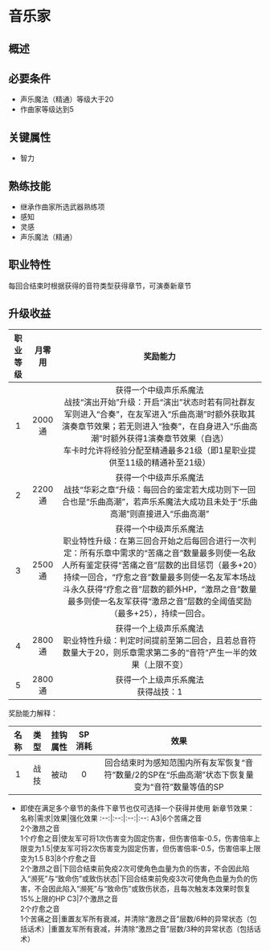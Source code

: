 # 音乐家

## 概述



## 必要条件

* 声乐魔法（精通）等级大于20
* 作曲家等级达到5

## 关键属性

* 智力

## 熟练技能

* 继承作曲家所选武器熟练项
* 感知
* 灵感
* 声乐魔法（精通）

## 职业特性

每回合结束时根据获得的音符类型获得章节，可演奏新章节

## 升级收益

职业等级|月零用|奖励能力
:--:|:--:|:--:
1|2000通|获得一个中级声乐系魔法<br>战技“演出开始”升级：开启“演出”状态时若有同社群友军则进入“合奏”，在友军进入“乐曲高潮”时额外获取其演奏章节效果；若无则进入“独奏”，在自身进入“乐曲高潮”时额外获得1演奏章节效果（自选）<br>车卡时允许将经验分配至精通最多21级（即1星职业提供至11级的精通补至21级）
2|2200通|获得一个中级声乐系魔法<br>战技“华彩之章”升级：每回合的鉴定若大成功则下一回合也是“乐曲高潮”，若声乐系魔法大成功且未处于“乐曲高潮”则直接进入“乐曲高潮”
3|2500通|获得一个中级声乐系魔法<br>职业特性升级：在第三回合开始之后每回合进行一次判定：所有乐章中需求的“苦痛之音”数量最多则使一名敌人所有鉴定获得“苦痛之音”层数的出目惩罚（最多+20）持续一回合，“疗愈之音”数量最多则使一名友军本场战斗永久获得“疗愈之音”层数的额外HP，“激昂之音”数量最多则使一名友军获得“激昂之音”层数的全阈值奖励（最多+25），持续一回合。
4|2800通|获得一个上级声乐系魔法<br>职业特性升级：判定时间提前至第二回合，且若总音符数量大于20，则乐章需求第二多的“音符”产生一半的效果（上限不变）
5|2800通|获得一个上级声乐系魔法<br>获得战技：1

奖励能力解释：

名称|类型|挂钩属性|SP消耗|效果
:--:|:--:|:--:|:--:|:--:
1|战技|被动|0|回合结束时为感知范围内所有友军恢复“音符”数量/2的SP在“乐曲高潮”状态下恢复量变为“音符”数量等值的SP

* 即使在满足多个章节的条件下章节也仅可选择一个获得并使用
新章节效果：
名称|需求|效果|强化效果
:--:|:--:|:--:|:--:
A3|6个苦痛之音<br>2个激昂之音<br>1个疗愈之音|使友军可将1次伤害变为固定伤害，但伤害倍率-0.5，伤害倍率上限变为1.5|使友军可将2次伤害变为固定伤害，但伤害倍率-0.5，伤害倍率上限变为1.5
B3|8个疗愈之音<br>2个激昂之音|下回合结束前免疫2次可使角色血量为负的伤害，不会因此陷入“濒死”与“致命伤”或致伤状态|下回合结束前免疫3次可使角色血量为负的伤害，不会因此陷入“濒死”与“致命伤”或致伤状态，且每次触发本效果时恢复15%上限的HP
C3|7个激昂之音<br>2个疗愈之音<br>1个苦痛之音|重置友军所有衰减，并清除“激昂之音”层数/6种的异常状态（包括话术）|重置友军所有衰减，并清除“激昂之音”层数/3种的异常状态（包括话术）